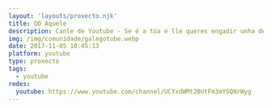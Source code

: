 ```yaml
---
layout: 'layouts/proxecto.njk'
title: OO Aquele
description: Canle de Youtube - Se é a túa e lle queres engadir unha descripción e etiquetas, ponte en contacto con nós.
img: /img/comunidade/galegotube.webp
date: 2017-11-05 10:45:13
platform: youtube
type: proxecto
tags:
  - youtube
redes:
  youtube: https://www.youtube.com/channel/UCYxdWMt20UtFm3mYSQNrWyg
---
```


